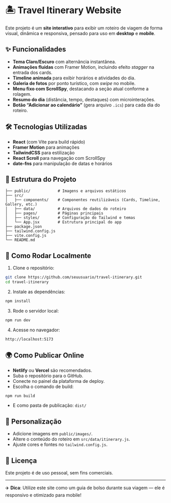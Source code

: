 # 🏝️ Travel Itinerary Website

Este projeto é um **site interativo** para exibir um roteiro de viagem de forma visual, dinâmica e responsiva, pensado para uso em **desktop** e **mobile**.

## ✨ Funcionalidades

- **Tema Claro/Escuro** com alternância instantânea.
- **Animações fluidas** com Framer Motion, incluindo efeito *stagger* na entrada dos cards.
- **Timeline animada** para exibir horários e atividades do dia.
- **Galeria de fotos** por ponto turístico, com *swipe* no mobile.
- **Menu fixo com ScrollSpy**, destacando a seção atual conforme a rolagem.
- **Resumo do dia** (distância, tempo, destaques) com microinterações.
- **Botão “Adicionar ao calendário”** (gera arquivo `.ics`) para cada dia do roteiro.

## 🛠️ Tecnologias Utilizadas

- **React** (com Vite para build rápido)
- **Framer Motion** para animações
- **TailwindCSS** para estilização
- **React Scroll** para navegação com ScrollSpy
- **date-fns** para manipulação de datas e horários

## 📂 Estrutura do Projeto

```
├── public/            # Imagens e arquivos estáticos
├── src/
│   ├── components/    # Componentes reutilizáveis (Cards, Timeline, Gallery, etc.)
│   ├── data/          # Arquivos de dados do roteiro
│   ├── pages/         # Páginas principais
│   ├── styles/        # Configuração do Tailwind e temas
│   └── App.jsx        # Estrutura principal do app
├── package.json
├── tailwind.config.js
├── vite.config.js
└── README.md
```

## 🚀 Como Rodar Localmente

1. Clone o repositório:

```bash
git clone https://github.com/seuusuario/travel-itinerary.git
cd travel-itinerary
```

2. Instale as dependências:

```bash
npm install
```

3. Rode o servidor local:

```bash
npm run dev
```

4. Acesse no navegador:

```
http://localhost:5173
```

## 🌍 Como Publicar Online

- **Netlify** ou **Vercel** são recomendados.
- Suba o repositório para o GitHub.
- Conecte no painel da plataforma de deploy.
- Escolha o comando de build:

```bash
npm run build
```

- E como pasta de publicação: `dist/`

## 📸 Personalização

- Adicione imagens em `public/images/`.
- Altere o conteúdo do roteiro em `src/data/itinerary.js`.
- Ajuste cores e fontes no `tailwind.config.js`.

## 📄 Licença

Este projeto é de uso pessoal, sem fins comerciais.

---

✈️ **Dica**: Utilize este site como um guia de bolso durante sua viagem — ele é responsivo e otimizado para mobile!


